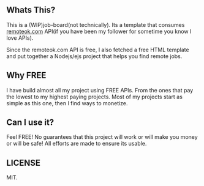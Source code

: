 ## Whats This?
This is a (WIP)job-board(not technically). Its a template that consumes [remoteok.com](remoteok.com) API(if you have been my follower for sometime you know I love APIs).

Since the remoteok.com API is free, I also fetched a free HTML template and put together a Nodejs/ejs project that helps you find remote jobs.

## Why FREE
I have build almost all my project using FREE APIs. From the ones that pay the lowest to my highest paying projects. Most of my projects start as simple as this one, then I  find ways to monetize.

## Can I use it?
Feel FREE! No guarantees that this project will work or will make you money or will be safe! All efforts are made to ensure its usable.

## LICENSE
MIT. 